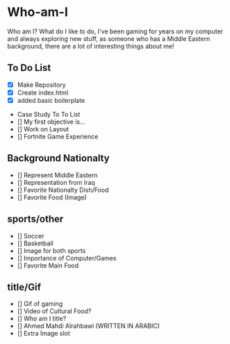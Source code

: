 # Who-am-I
Who am I? What do I like to do, I've been gaming for years on my computer and always exploring new stuff, as someone who has a Middle Eastern background, there are a lot of interesting things about me!

## To Do List
- [x] Make Repository
- [x] Create index.html
- [x] added basic boilerplate
- Case Study To To List
 - [] My first objective is...
 - [] Work on Layout
 - [] Fortnite Game Experience

## Background Nationalty
- [] Represent Middle Eastern
 - [] Representation from Iraq
- [] Favorite Nationalty Dish/Food
 - [] Favorite Food (Image)

## sports/other
- [] Soccer
- [] Basketball
 - [] Image for both sports
- [] Importance of Computer/Games
- [] Favorite Main Food

## title/Gif
- [] Gif of gaming
- [] Video of Cultural Food?
- [] Who am I title?
- [] Ahmed Mahdi Alrahbawi (WRITTEN IN ARABIC)
- [] Extra Image slot
